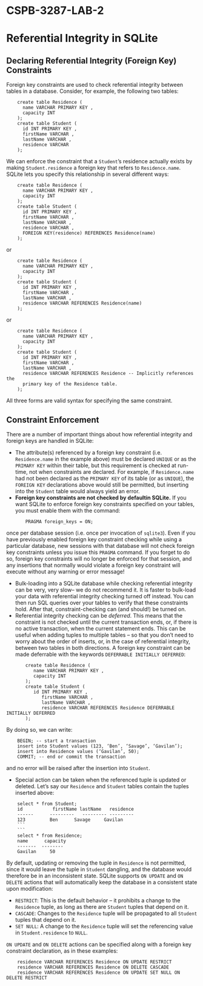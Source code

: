 # CSPB-3287-LAB-2

# Referential Integrity in SQLite

## Declaring Referential Integrity (Foreign Key) Constraints

Foreign key constraints are used to check referential integrity between tables in a database. Consider, for example, the
following two tables:

```
    create table Residence (
      name VARCHAR PRIMARY KEY ,
      capacity INT
    );
    create table Student (
      id INT PRIMARY KEY ,
      firstName VARCHAR ,
      lastName VARCHAR ,
      residence VARCHAR
    );
```
We can enforce the constraint that a `Student`’s residence actually exists by making `Student.residence` a foreign key
that refers to `Residence.name`. SQLite lets you specify this relationship in several different ways:

```
    create table Residence (
      name VARCHAR PRIMARY KEY ,
      capacity INT
    );
    create table Student (
      id INT PRIMARY KEY ,
      firstName VARCHAR ,
      lastName VARCHAR ,
      residence VARCHAR ,
      FOREIGN KEY(residence) REFERENCES Residence(name)
    );
```
or

```
    create table Residence (
      name VARCHAR PRIMARY KEY ,
      capacity INT
    );
    create table Student (
      id INT PRIMARY KEY ,
      firstName VARCHAR ,
      lastName VARCHAR ,
      residence VARCHAR REFERENCES Residence(name)
    );
```
or

```
    create table Residence (
      name VARCHAR PRIMARY KEY ,
      capacity INT
    );
    create table Student (
      id INT PRIMARY KEY ,
      firstName VARCHAR ,
      lastName VARCHAR ,
      residence VARCHAR REFERENCES Residence -- Implicitly references the
      primary key of the Residence table.
    );
```
All three forms are valid syntax for specifying the same constraint.

## Constraint Enforcement

There are a number of important things about how referential integrity and foreign keys are handled in SQLite:

- The attribute(s) referenced by a foreign key constraint (i.e. `Residence.name` in the example above) must be
    declared `UNIQUE` or as the `PRIMARY KEY` within their table, but this requirement is checked at run-time, not
    when constraints are declared. For example, if `Residence.name` had not been declared as the `PRIMARY KEY`
    of its table (or as `UNIQUE`), the `FOREIGN KEY` declarations above would still be permitted, but inserting into the
    `Student` table would always yield an error.
- **Foreign key constraints are not checked by defaultin SQLite.** If you want SQLite to enforce foreign key constraints
    specified on your tables, you must enable them with the command:
```
       PRAGMA foreign_keys = ON;
```
once per database session (i.e. once per invocation of `sqlite3`).
Even if you have
previously enabled foreign key constraint checking while using a particular database, new sessions with that
database will not check foreign key constraints unless you issue this `PRAGMA` command. If you forget to do
so, foreign key constraints will no longer be enforced for that session, and any insertions that normally would
violate a foreign key constraint will execute without any warning or error message!

- Bulk-loading into a SQLite database while checking referential integrity can be very, very slow– we do
    not recommend it. It is faster to bulk-load your data with referential integrity checking turned off instead. You
    can then run SQL queries over your tables to verify that these constraints hold. After that, constraint-checking
    can (and should!) be turned on.
- Referential integrity checking can be *deferred*. This means that the constraint is not checked until the current
    transaction ends, or, if there is no active transaction, when the current statement ends. This can be useful when
    adding tuples to multiple tables – so that you don’t need to worry about the order of inserts, or, in the case of
    referential integrity, between two tables in both directions.
    A foreign key constraint can be made deferrable with the keywords `DEFERRABLE INITIALLY DEFERRED`:

```
       create table Residence (
          name VARCHAR PRIMARY KEY ,
          capacity INT
       );
       create table Student (
          id INT PRIMARY KEY ,
             firstName VARCHAR ,
             lastName VARCHAR ,
             residence VARCHAR REFERENCES Residence DEFERRABLE INITIALLY DEFERRED
       );
```
By doing so, we can write:
```
    BEGIN; -- start a transaction
    insert into Student values (123, ‘Ben’, ‘Savage’, ‘Gavilan’);
    insert into Residence values (‘Gavilan’, 50);
    COMMIT; -- end or commit the transaction
```

and no error will be raised after the insertion into `Student`.
- Special action can be taken when the referenced tuple is updated or deleted. Let’s say our `Residence` and `Student` tables contain the tuples inserted above:

```
    select * from Student;
    id           firstName lastName   residence
    ------      ---------   --------- ---------
    123         Ben      Savage     Gavilan
    ```
    ```
    select * from Residence;
    name      capacity
    -------  --------
    Gavilan     50
```

By default, updating or removing the tuple in `Residence` is not permitted, since it would leave the tuple in
`Student` dangling, and the database would therefore be in an inconsistent state. SQLite supports `ON UPDATE`
and `ON DELETE` actions that will automatically keep the database in a consistent state upon modification:

- `RESTRICT`: This is the default behavior – it prohibits a change to the `Residence` tuple, as long as there are
    `Student` tuples that depend on it.
- `CASCADE`: Changes to the `Residence` tuple will be propagated to all `Student` tuples that depend on it.
- `SET NULL`: A change to the `Residence` tuple will set the referencing value in `Student.residence` to `NULL`.

`ON UPDATE` and `ON DELETE` actions can be specified along with a foreign key constraint declaration, as in these
examples:
```
    residence VARCHAR REFERENCES Residence ON UPDATE RESTRICT
    residence VARCHAR REFERENCES Residence ON DELETE CASCADE
    residence VARCHAR REFERENCES Residence ON UPDATE SET NULL ON DELETE RESTRICT
```
